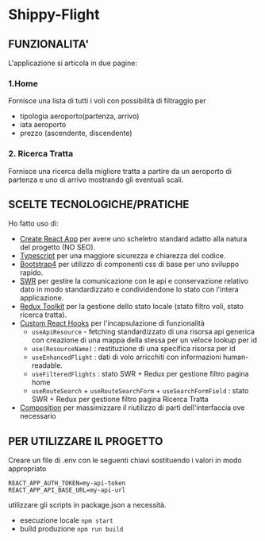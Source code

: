 # Shippy-Flight

## FUNZIONALITA'

L'applicazione si articola in due pagine:

### 1.Home
Fornisce una lista di tutti i voli con possibilità di filtraggio per
- tipologia aeroporto(partenza, arrivo)
- iata aeroporto
- prezzo (ascendente, discendente)

### 2. Ricerca Tratta
Fornisce una ricerca della migliore tratta a partire da un aeroporto di partenza e uno di arrivo mostrando gli eventuali scali.

## SCELTE TECNOLOGICHE/PRATICHE

Ho fatto uso di:
- [Create React App](https://github.com/facebook/create-react-app) per avere uno scheletro standard adatto alla natura del progetto (NO SEO).
- [Typescript](https://www.typescriptlang.org/) per una maggiore sicurezza e chiarezza del codice.
- [Bootstrap4](https://getbootstrap.com/docs/4.6/getting-started/introduction/) per utilizzo di componenti css di base per uno sviluppo rapido.
- [SWR](https://swr.vercel.app/) per gestire la comunicazione con le api e conservazione relativo dato in modo standardizzato e condividendone lo stato con l'intera applicazione. 
- [Redux Toolkit](https://redux-toolkit.js.org/) per la gestione dello stato locale (stato filtro voli, stato ricerca tratta).
- [Custom React Hooks](https://it.reactjs.org/docs/hooks-custom.html) per l'incapsulazione di funzionalità
    - `useApiResource` - fetching standardizzato di una risorsa api generica con creazione di una mappa della stessa per un veloce lookup per id
    - `use(ResourceName)` : restituzione di una specifica risorsa per id
    - `useEnhancedFlight` : dati di volo arricchiti con informazioni human-readable.
    - `useFilteredFlights` : stato SWR + Redux per gestione filtro pagina home
    - `useRouteSearch` + `useRouteSearchForm` + `useSearchFormField` : stato SWR + Redux per gestione filtro pagina Ricerca Tratta
- [Composition](https://it.reactjs.org/docs/composition-vs-inheritance.html) per massimizzare il riutilizzo di parti dell'interfaccia ove necessario

## PER UTILIZZARE IL PROGETTO

Creare un file di .env con le seguenti chiavi sostituendo i valori in modo appropriato

```
REACT_APP_AUTH_TOKEN=my-api-token
REACT_APP_API_BASE_URL=my-api-url
```

utilizzare gli scripts in package.json a necessità.
- esecuzione locale `npm start`
- build produzione `npm run build`
